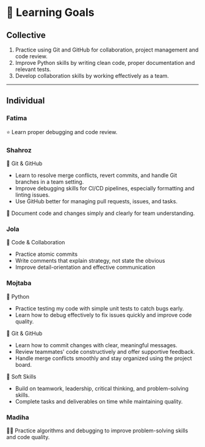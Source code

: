 # 🎯 Learning Goals

## Collective

1. Practice using Git and GitHub for collaboration, project management and code review.
2. ⁠Improve Python skills by writing clean code, proper documentation
and relevant tests.
3. ⁠Develop collaboration skills by working effectively as a team.

---

## Individual

### **Fatima**

:star: Learn proper debugging and code review.

### **Shahroz**

🐙 Git & GitHub

- Learn to resolve merge conflicts, revert commits, and handle Git branches in a
team setting.
- Improve debugging skills for CI/CD pipelines, especially formatting
and linting issues.
- Use GitHub better for managing pull requests, issues, and tasks.

🐍 Document code and changes simply and clearly for team understanding.

### **Jola**

🤝 Code & Collaboration

- Practice atomic commits
- Write comments that explain strategy, not state the obvious
- Improve detail-orientation and effective communication

### **Mojtaba**

🐍 Python

- Practice testing my code with simple unit tests to catch bugs early.
- Learn how to debug effectively to fix issues quickly and improve code quality.

🐙 Git & GitHub

- Learn how to commit changes with clear, meaningful messages.
- Review teammates' code constructively and offer supportive feedback.
- Handle merge conflicts smoothly and stay organized using the project board.

💪 Soft Skills

- Build on teamwork, leadership, critical thinking, and problem-solving skills.
- Complete tasks and deliverables on time while maintaining quality.

### **Madiha**

👩‍💻 Practice algorithms and debugging to improve problem-solving skills and
code quality.

